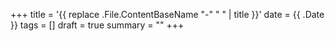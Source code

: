 +++
title = '{{ replace .File.ContentBaseName "-" " " | title }}'
date = {{ .Date }}
tags = []
draft = true
summary = ""
+++

